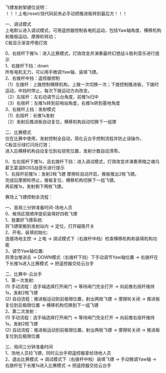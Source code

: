 飞镖发射架键位说明：  
！！！上电/reset/烧代码前务必手动把推进板转到最后方！！！

一、调试模式  
上电默认进入调试模式，可用遥控器控制各电机运动，包括Yaw轴角度、横移机构和推板运动、摩擦轮转动；  
C板显示渐变呼吸灯效

0、右摇杆下推1s：进入比赛模式，灯效改变并演奏最终幻想战斗胜利音乐进行提示  
1、右拨杆下挡：down  
  所有电机无力，可以用手微调Yaw轴、装填飞镖。  
2、右拨杆中挡：遥控器控制  
（1）左拨杆：上拨控制横移机构，上拨一次切换一次；下拨控制推进板，下拨时运动，中挡时停止，每次下拨运动方向改变。  
（2）左摇杆：左右动调节云台角度，前推1s归中  
（3）右摇杆：左推1s转到前哨站角度，右推1s转到基地角度  
3、右拨杆上挡：发射模式  
（1）右摇杆：长推1s发射  
（2）发射后推进板自动复位，横移机构自动切换下一组镖  

二、比赛模式  
仅在比赛中使用，发射控制全自动，简化云台手控制流程并防止误操作。  
C板显示绿灯闪烁灯效；  
进入后横移机构自动复位到右锁死位置，发射计数自动清零。  

0、左右摇杆下推1s，且右拨杆下挡：进入调试模式，灯效改变并演奏黑暗之魂乌薪王葛温BOSS战音乐进行提示  
1、右摇杆前推1s：发射2枚飞镖
摩擦轮自动开启，推板推出2枚飞镖。  
完成后摩擦轮停止，推板复位，横移机构切换下一组飞镖。  
再前推1s，发射剩下两枚飞镖。  
                    
                
                   
赛场上飞镖控制全流程：
	
一、首局三分钟准备时间-场地人员  
0、候场区按顺序提前装填好四枚飞镖  
1、放置好飞镖系统:  
将飞镖架搬到发射站内 -> 定位，打开磁吸开关  
2、开电，装填初始化:  
连接场地主控 -> 上电 -> 调试模式下（右拨杆中档）检查横移机构和装填机构功能  
3、调节Yaw轴位置:  
将滑台推进去 -> DOWN模式（右拨杆下挡）下手动调节Yaw轴位置 -> 右拨杆在下长推1s进入比赛模式 -> 把遥控器交给云台手  

二、比赛中-云台手  
1、第一次发射:  
(1) 手动流程：选手端选择打开闸门 -> 等待闸门完全打开 -> 向前推右摇杆维持1s，发射2枚飞镖  
(2) 自动流程：推进板运动到前极限位置，射出两枚飞镖 -> 摩擦轮关闭 -> 推进板复位到后极限位置 -> 横移机构切换到下一组飞镖   
2、第二次发射：  
(1) 手动流程：选手端选择打开闸门 -> 等待闸门完全打开 -> 向前推右摇杆维持1s，发射2枚飞镖  
(2) 自动流程：推进板运动到前极限位置，射出两枚飞镖 ->  摩擦轮关闭 -> 推进板复位到后极限位置
 
 三、局间三分钟准备时间  
1、场地人员捡飞镖，同时云台手把遥控器拿给场地人员  
2、退出比赛模式 -> 调试模式下（右拨杆中档）装填飞镖 -> 手动微调Yaw轴 -> 右拨杆在下长推1s进入比赛模式 -> 把遥控器交给云台手  
